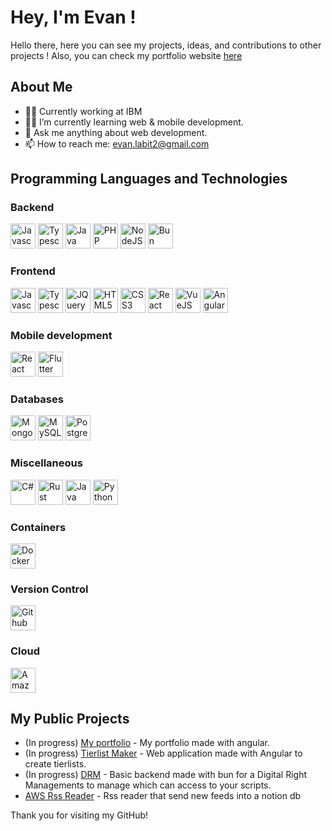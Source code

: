 # Hey, I'm Evan !

Hello there, here you can see my projects, ideas, and contributions to other projects !
Also, you can check my portfolio website [here](https://evanl2021.github.io)

## About Me

- 👨‍💻 Currently working at IBM
- 🧑‍🎓 I’m currently learning web & mobile development.
- 💬 Ask me anything about web development.
- 📫 How to reach me: evan.labit2@gmail.com

## Programming Languages and Technologies
  
### Backend

<p>
  <img src="https://raw.githubusercontent.com/bablubambal/All_logo_and_pictures/1ac69ce5fbc389725f16f989fa53c62d6e1b4883/programming%20languages/javascript.svg" width="40" height="40" alt="Javascript" />
  <img src="https://raw.githubusercontent.com/bablubambal/All_logo_and_pictures/1ac69ce5fbc389725f16f989fa53c62d6e1b4883/programming%20languages/typescript.svg" width="40" height="40" alt="Typescript" />
  <img src="https://raw.githubusercontent.com/bablubambal/All_logo_and_pictures/main/frameworks/spring.svg" width="40" height="40" alt="Java Spring Boot" />
  <img src="https://raw.githubusercontent.com/bablubambal/All_logo_and_pictures/1ac69ce5fbc389725f16f989fa53c62d6e1b4883/social%20icons/php.svg" width="40" height="40" alt="PHP" />
  <img src="https://raw.githubusercontent.com/bablubambal/All_logo_and_pictures/1ac69ce5fbc389725f16f989fa53c62d6e1b4883/frameworks/nodejs.svg" width="40" height="40" alt="NodeJS" />
  <img src="https://bun.sh/logo.svg" width="40" height="40" alt="Bun" />
</p>

### Frontend
<p>
  <img src="https://raw.githubusercontent.com/bablubambal/All_logo_and_pictures/1ac69ce5fbc389725f16f989fa53c62d6e1b4883/programming%20languages/javascript.svg" width="40" height="40" alt="Javascript" />
  <img src="https://raw.githubusercontent.com/bablubambal/All_logo_and_pictures/1ac69ce5fbc389725f16f989fa53c62d6e1b4883/programming%20languages/typescript.svg" width="40" height="40" alt="Typescript" />
  <img src="https://raw.githubusercontent.com/bablubambal/All_logo_and_pictures/main/frameworks/jquery.svg" width="40" height="40" alt="JQuery" />
  <img src="https://raw.githubusercontent.com/bablubambal/All_logo_and_pictures/1ac69ce5fbc389725f16f989fa53c62d6e1b4883/social%20icons/html5.svg" width="40" height="40" alt="HTML5" />
  <img src="https://raw.githubusercontent.com/bablubambal/All_logo_and_pictures/1ac69ce5fbc389725f16f989fa53c62d6e1b4883/social%20icons/css3.svg" width="40" height="40" alt="CSS3" />
  <img src="https://raw.githubusercontent.com/bablubambal/All_logo_and_pictures/main/frameworks/react.svg" width="40" height="40" alt="React" />
  <img src="https://raw.githubusercontent.com/bablubambal/All_logo_and_pictures/main/frameworks/vuejs.svg" width="40" height="40" alt="VueJS" />
  <img src="https://raw.githubusercontent.com/bablubambal/All_logo_and_pictures/main/frameworks/angular.svg" width="40" height="40" alt="Angular" />
</p>

### Mobile development
<p>
  <img src="https://upload.wikimedia.org/wikipedia/commons/a/a7/React-icon.svg" width="40" height="40" alt="React Native" />
  <img src="https://upload.wikimedia.org/wikipedia/commons/4/44/Google-flutter-logo.svg" width="40" height="40" alt="Flutter" />
</p>


### Databases
<p>
  <img src="https://raw.githubusercontent.com/bablubambal/All_logo_and_pictures/main/databases/mongodb.svg" width="40" height="40" alt="MongoDB" />
  <img src="https://raw.githubusercontent.com/bablubambal/All_logo_and_pictures/main/databases/mysql.svg" width="40" height="40" alt="MySQL" />
  <img src="https://raw.githubusercontent.com/bablubambal/All_logo_and_pictures/main/databases/postgresql.svg" width="40" height="40" alt="PostgreSQL" />
</p>

### Miscellaneous
<p>
  <img src="https://raw.githubusercontent.com/bablubambal/All_logo_and_pictures/main/programming%20languages/c%23.svg" width="40" height="40" alt="C#" />
  <img src="https://raw.githubusercontent.com/bablubambal/All_logo_and_pictures/main/programming%20languages/rust.svg" width="40" height="40" alt="Rust" />
  <img src="https://raw.githubusercontent.com/bablubambal/All_logo_and_pictures/1ac69ce5fbc389725f16f989fa53c62d6e1b4883/programming%20languages/java.svg" width="40" height="40" alt="Java" />
  <img src="https://raw.githubusercontent.com/bablubambal/All_logo_and_pictures/1ac69ce5fbc389725f16f989fa53c62d6e1b4883/programming%20languages/python.svg" width="40" height="40" alt="Python" />
</p>

### Containers
<img src="https://raw.githubusercontent.com/bablubambal/All_logo_and_pictures/main/cloud/docker.svg" width="40" height="40" alt="Docker" />

### Version Control
<img src="https://raw.githubusercontent.com/bablubambal/All_logo_and_pictures/main/cloud/github.svg" width="40" height="40" alt="Github" />

### Cloud
<img src="https://raw.githubusercontent.com/bablubambal/All_logo_and_pictures/main/cloud/amazon.svg" width="40" height="40" alt="Amazon Web Services" />

## My Public Projects

- (In progress) [My portfolio](https://github.com/EvanL2021/portfolio) - My portfolio made with angular.
- (In progress) [Tierlist Maker](https://github.com/EvanL2021/tierlist-maker) - Web application made with Angular to create tierlists.
- (In progress) [DRM](https://github.com/EvanL2021/drm) - Basic backend made with bun for a Digital Right Managements to manage which can access to your scripts.
- [AWS Rss Reader](https://github.com/EvanL2021/aws-rss-reader) - Rss reader that send new feeds into a notion db

Thank you for visiting my GitHub!
